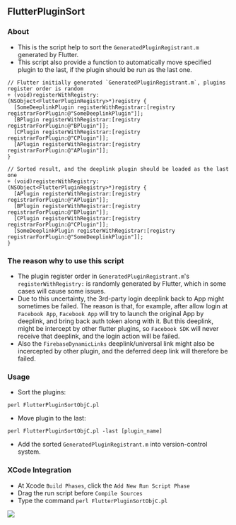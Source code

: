 ## FlutterPluginSort
### About
- This is the script help to sort the `GeneratedPluginRegistrant.m` generated by Flutter.
- This script also provide a function to automatically move specified plugin to the last, if the plugin should be run as the last one.

```objc
// Flutter initially generated `GeneratedPluginRegistrant.m`, plugins register order is random
+ (void)registerWithRegistry:(NSObject<FlutterPluginRegistry>*)registry {
  [SomeDeeplinkPlugin registerWithRegistrar:[registry registrarForPlugin:@"SomeDeeplinkPlugin"]];
  [BPlugin registerWithRegistrar:[registry registrarForPlugin:@"BPlugin"]];
  [CPlugin registerWithRegistrar:[registry registrarForPlugin:@"CPlugin"]];
  [APlugin registerWithRegistrar:[registry registrarForPlugin:@"APlugin"]];  
}

// Sorted result, and the deeplink plugin should be loaded as the last one
+ (void)registerWithRegistry:(NSObject<FlutterPluginRegistry>*)registry {
  [APlugin registerWithRegistrar:[registry registrarForPlugin:@"APlugin"]];
  [BPlugin registerWithRegistrar:[registry registrarForPlugin:@"BPlugin"]];
  [CPlugin registerWithRegistrar:[registry registrarForPlugin:@"CPlugin"]];
  [SomeDeeplinkPlugin registerWithRegistrar:[registry registrarForPlugin:@"SomeDeeplinkPlugin"]];
}
```

### The reason why to use this script
- The plugin register order in `GeneratedPluginRegistrant.m`'s `registerWithRegistry:` is randomly generated by Flutter, which in some cases will cause some issues. 
- Due to this uncertainty, the 3rd-party login deeplink back to App might sometimes be failed. 
The reason is that, for example, after allow login at `Facebook App`, `Facebook App` will try to launch the original App by deeplink, and bring back auth token along with it. But this deeplink, might be intercept by other flutter plugins, so `Facebook SDK` will never receive that deeplink, and the login action will be failed.
- Also the `FirebaseDynamicLinks` deeplink/universal link might also be incercepted by other plugin, and the deferred deep link will therefore be failed.

### Usage
- Sort the plugins: 
```
perl FlutterPluginSortObjC.pl
```

- Move plugin to the last:
```
perl FlutterPluginSortObjC.pl -last [plugin_name]
```
- Add the sorted `GeneratedPluginRegistrant.m` into version-control system.


### XCode Integration
- At Xcode `Build Phases`, click the `Add New Run Script Phase`
- Drag the run script before `Compile Sources`
- Type the command `perl FlutterPluginSortObjC.pl`
<image src=https://github.com/eJamesLin/FlutterPluginSort/blob/master/image/xcode-integration.png>
